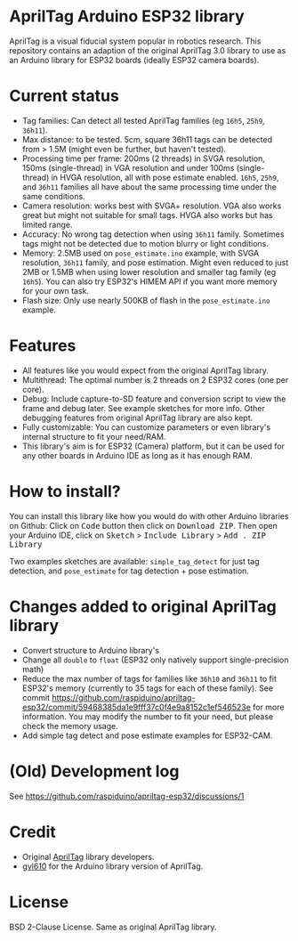 # AprilTag Arduino ESP32 library
AprilTag is a visual fiducial system popular in robotics research. This repository contains an adaption of the original AprilTag 3.0 library to use as an Arduino library for ESP32 boards (ideally ESP32 camera boards).

# Current status
- Tag families: Can detect all tested AprilTag families (eg `16h5`, `25h9`, `36h11`).
- Max distance: to be tested. 5cm, square 36h11 tags can be detected from > 1.5M (might even be further, but haven't tested).
- Processing time per frame: 200ms (2 threads) in SVGA resolution, 150ms (single-thread) in VGA resolution and under 100ms (single-thread) in HVGA resolution, all with pose estimate enabled. `16h5`, `25h9`, and `36h11` families all have about the same processing time under the same conditions.
- Camera resolution: works best with SVGA+ resolution. VGA also works great but might not suitable for small tags. HVGA also works but has limited range.
- Accuracy: No wrong tag detection when using `36h11` family. Sometimes tags might not be detected due to motion blurry or light conditions.
- Memory: 2.5MB used on `pose_estimate.ino` example, with SVGA resolution, `36h11` family, and pose estimation. Might even reduced to just 2MB or 1.5MB when using lower resolution and smaller tag family (eg `16h5`). You can also try ESP32's HIMEM API if you want more memory for your own task.
- Flash size: Only use nearly 500KB of flash in the `pose_estimate.ino` example.

# Features
- All features like you would expect from the original AprilTag library.
- Multithread: The optimal number is 2 threads on 2 ESP32 cores (one per core).
- Debug: Include capture-to-SD feature and conversion script to view the frame and debug later. See example sketches for more info. Other debugging features from original AprilTag library are also kept.
- Fully customizable: You can customize parameters or even library's internal structure to fit your need/RAM.
- This library's aim is for ESP32 (Camera) platform, but it can be used for any other boards in Arduino IDE as long as it has enough RAM.

# How to install?
You can install this library like how you would do with other Arduino libraries on Github: Click on <kbd>Code</kbd> button then click on <kbd>Download ZIP</kbd>. Then open your Arduino IDE, click on <kbd>Sketch</kbd> > <kbd>Include Library</kbd> > <kbd>Add . ZIP Library</kbd>

Two examples sketches are available: `simple_tag_detect` for just tag detection, and `pose_estimate` for tag detection + pose estimation.

# Changes added to original AprilTag library
- Convert structure to Arduino library's
- Change all `double` to `float` (ESP32 only natively support single-precision math)
- Reduce the max number of tags for families like `36h10` and `36h11` to fit ESP32's memory (currently to 35 tags for each of these family). See commit https://github.com/raspiduino/apriltag-esp32/commit/59468385da1e9fff37c0f4e9a8152c1ef546523e for more information. You may modify the number to fit your need, but please check the memory usage.
- Add simple tag detect and pose estimate examples for ESP32-CAM.

# (Old) Development log
See https://github.com/raspiduino/apriltag-esp32/discussions/1

# Credit
- Original [AprilTag](https://github.com/AprilRobotics/apriltag) library developers.
- [gvl610](https://github.com/raspiduino) for the Arduino library version of AprilTag.

# License
BSD 2-Clause License. Same as original AprilTag library.
